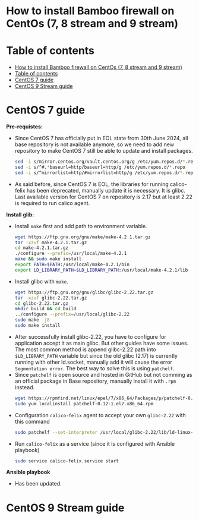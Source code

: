 # How to install Bamboo firewall on CentOs (7, 8 stream and 9 stream)

# Table of contents
- [How to install Bamboo firewall on CentOs (7, 8 stream and 9 stream)](#how-to-install-bamboo-firewall-on-centos-7-8-stream-and-9-stream)
- [Table of contents](#table-of-contents)
- [CentOS 7 guide](#centos-7-guide)
- [CentOS 9 Stream guide](#centos-9-stream-guide)

# CentOS 7 guide

**Pre-requistes:**
- Since CentOS 7 has officially put in EOL state from 30th June 2024, all base repository is not available anymore, so we need to add new repository to make CentOS 7 still be able to update and install packages.
    ```sh
    sed -i s/mirror.centos.org/vault.centos.org/g /etc/yum.repos.d/*.repo
    sed -i s/^#.*baseurl=http/baseurl=http/g /etc/yum.repos.d/*.repo
    sed -i s/^mirrorlist=http/#mirrorlist=http/g /etc/yum.repos.d/*.repo
    ```
- As said before, since CentOS 7 is EOL, the libraries for running calico-felix has been deprecated, manually update it is necessary. It is glibc. Last available version for CentOS 7 on repository is 2.17 but at least 2.22 is required to run calico agent.
  
**Install glib:**
- Install ``make`` first and add path to environment variable.
  ```sh
  wget https://ftp.gnu.org/gnu/make/make-4.2.1.tar.gz
  tar -xzvf make-4.2.1.tar.gz
  cd make-4.2.1.tar.gz
  ./configure --prefix=/usr/local/make-4.2.1
  make && sudo make install
  export PATH=$PATH:/usr/local/make-4.2.1/bin
  export LD_LIBRARY_PATH=$LD_LIBRARY_PATH:/usr/local/make-4.2.1/lib
  ```
- Install glibc with ``make``.
  ```sh
  wget https://ftp.gnu.org/gnu/glibc/glibc-2.22.tar.gz
  tar -xzvf glibc-2.22.tar.gz
  cd glibc-2.22.tar.gz
  mkdir build && cd build
  ../configure --prefix=/usr/local/glibc-2.22
  sudo make -j8
  sudo make install
  ```
- After successfully install glibc-2.22, you have to configure for application accept it as main glibc. But other guides have some issues. The most common method is append glibc-2.22 path into ``$LD_LIBRARY_PATH`` variable but since the old glibc (2.17) is currently running with other ld.socket, manually add it will cause the error ``Segmentation error``. The best way to solve this is using ``patchelf``.
- Since ``patchelf`` is open source and hosted in GitHub but not comming as an official package in Base repository, manually install it with ``.rpm`` instead.
  ```sh
  wget https://rpmfind.net/linux/epel/7/x86_64/Packages/p/patchelf-0.12-1.el7.x86_64.rpm
  sudo yum localinstall patchelf-0.12-1.el7.x86_64.rpm
  ```
- Configuration ``calico-felix`` agent to accept your own ``glibc-2.22`` with this command
  ```sh
  sudo patchelf --set-interpreter /usr/local/glibc-2.22/lib/ld-linux-x86-64.so.2 --set-rpath /usr/local/glibc-2.22/lib:/usr/lib64 /usr/local/bin/calico-felix-amd64
  ```
- Run ``calico-felix`` as a service (since it is configured with Ansible playbook)
  ```sh
  sudo service calico-felix.service start
  ```

**Ansible playbook**
- Has been updated.

# CentOS 9 Stream guide


[def]: #how-to-install-bamboo-firewall-on-centos-7-8-stream-and-9-stream
